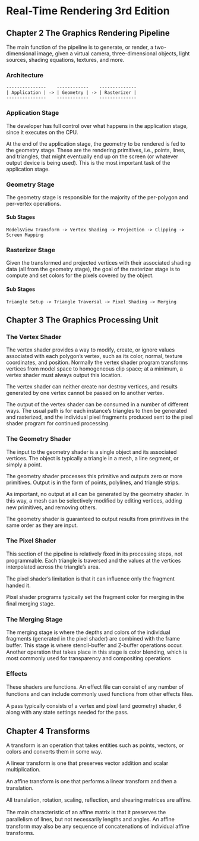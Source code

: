 # Real-Time Rendering 3rd Edition

## Chapter 2 The Graphics Rendering Pipeline 

The main function of the pipeline is to generate, or render, a two-dimensional image, given a virtual camera, three-dimensional objects, light sources, shading equations, textures, and more.

### Architecture

```
---------------    ------------    --------------
| Application | -> | Geometry | -> | Rasterizer |
---------------    ------------    --------------
```

### Application Stage

The developer has full control over what happens in the application stage, since it executes on the CPU.

At the end of the application stage, the geometry to be rendered is fed to the geometry stage. These are the rendering primitives, i.e., points, lines, and triangles, that might eventually end up on the screen (or whatever output device is being used). This is the most important task of the application stage.

### Geometry Stage

The geometry stage is responsible for the majority of the per-polygon and per-vertex operations.

#### Sub Stages

```
Model&View Transform -> Vertex Shading -> Projection -> Clipping -> Screen Mapping
```

### Rasterizer Stage

Given the transformed and projected vertices with their associated shading data (all from the geometry stage), the goal of the rasterizer stage is to compute and set colors for the pixels covered by the object.

#### Sub Stages

```
Triangle Setup -> Triangle Traversal -> Pixel Shading -> Merging
```

## Chapter 3 The Graphics Processing Unit

### The Vertex Shader

The vertex shader provides a way to modify, create, or ignore values associated with each polygon’s vertex, such as its color, normal, texture coordinates, and position. Normally the vertex shader program transforms vertices from model space to homogeneous clip space; at a minimum, a vertex shader must always output this location.

The vertex shader can neither create nor destroy vertices, and results generated by one vertex cannot be passed on to another vertex.

The output of the vertex shader can be consumed in a number of different ways. The usual path is for each instance’s triangles to then be generated and rasterized, and the individual pixel fragments produced sent to the pixel shader program for continued processing.

### The Geometry Shader

The input to the geometry shader is a single object and its associated vertices. The object is typically a triangle in a mesh, a line segment, or simply a point.

The geometry shader processes this primitive and outputs zero or more primitives. Output is in the form of points, polylines, and triangle strips.

As important, no output at all can be generated by the geometry shader. In this way, a mesh can be selectively modiﬁed by editing vertices, adding new primitives, and removing others.

The geometry shader is guaranteed to output results from primitives in the same order as they are input.

### The Pixel Shader

This section of the pipeline is relatively ﬁxed in its processing steps, not programmable. Each triangle is traversed and the values at the vertices interpolated across the triangle’s area.

The pixel shader’s limitation is that it can inﬂuence only the fragment handed it.

Pixel shader programs typically set the fragment color for merging in the ﬁnal merging stage.

### The Merging Stage

The merging stage is where the depths and colors of the individual fragments (generated in the pixel shader) are combined with the frame buﬀer. This stage is where stencil-buﬀer and Z-buﬀer operations occur. Another operation that takes place in this stage is color blending, which is most commonly used for transparency and compositing operations

### Effects

These shaders are functions. An eﬀect ﬁle can consist of any number of functions and can include commonly used functions from other eﬀects ﬁles.

A pass typically consists of a vertex and pixel (and geometry) shader, 6 along with any state settings needed for the pass.

## Chapter 4 Transforms

A transform is an operation that takes entities such as points, vectors, or colors and converts them in some way.

A linear transform is one that preserves vector addition and scalar multiplication.

An aﬃne transform is one that performs a linear transform and then a translation.

All translation, rotation, scaling, reﬂection, and shearing matrices are aﬃne. 

The main characteristic of an aﬃne matrix is that it preserves the parallelism of lines, but not necessarily lengths and angles. An aﬃne transform may also be any sequence of concatenations of individual aﬃne transforms.
